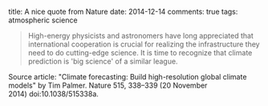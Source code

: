 title: A nice quote from Nature
date: 2014-12-14
comments: true
tags: atmospheric science

> High-energy physicists and astronomers have long appreciated that international cooperation is crucial for realizing the infrastructure they need to do cutting-edge science. It is time to recognize that climate prediction is 'big science' of a similar league.

Source article: "Climate forecasting: Build high-resolution global climate models" by Tim Palmer. Nature 515, 338–339 (20 November 2014) doi:10.1038/515338a.
